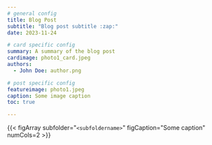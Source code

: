 ```yaml
---
# general config
title: Blog Post
subtitle: "Blog post subtitle :zap:"
date: 2023-11-24

# card specific config
summary: A summary of the blog post
cardimage: photo1_card.jpeg
authors:
  - John Doe: author.png

# post specific config
featureimage: photo1.jpeg
caption: Some image caption
toc: true

---
```

{{< figArray subfolder="`<subfoldername>`" figCaption="Some caption" numCols=2 >}}

